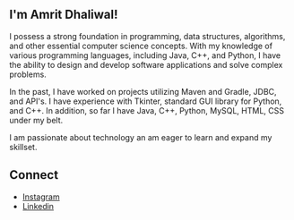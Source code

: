 ## I'm Amrit Dhaliwal!
I possess a strong foundation in programming, data structures, algorithms, and other essential computer science concepts. With my knowledge of various programming languages, including Java, C++, and Python, I have the ability to design and develop software applications and solve complex problems.

In the past, I have worked on projects utilizing Maven and Gradle, JDBC, and API's. I have experience with Tkinter, standard GUI library for Python, and C++. In addition, so far I have Java, C++, Python, MySQL, HTML, CSS under my belt.

I am passionate about technology an am eager to learn and expand my skillset.
## Connect
- [Instagram](https://www.instagram.com/ayoamrit/)
- [Linkedin](https://www.linkedin.com/in/amrit-dhaliwal-29a934248/)

